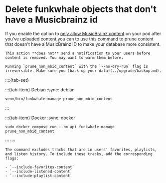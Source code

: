 # Delete funkwhale objects that don't have a Musicbrainz id 

If you enable the option to [only allow MusicBrainz content](../configuration/instance-settings.md) on your pod after you've uploaded content,you can to use this command to prune content that doesn't have a MusicBrainz ID to make your database more consistent.

```{warning}
This action **does not** send a notification to your users before content is removed. You may want to warm them before.
```

```{warning}
Running `prune_non_mbid_content` with the `--no-dry-run` flag is irreversible. Make sure you [back up your data](../upgrade/backup.md).
```


::::{tab-set}

:::{tab-item} Debian
:sync: debian

```{code-block} sh
venv/bin/funkwhale-manage prune_non_mbid_content
```

:::

:::{tab-item} Docker
:sync: docker

```{code-block} sh
sudo docker compose run --rm api funkwhale-manage prune_non_mbid_content
```

:::
::::

```{note}
The command excludes tracks that are in users' favorites, playlists, and listen history. To include these tracks, add the corresponding flags:

- `--include-favorites-content`
- `--include-listened-content`
- `--include-playlist-content`
```
